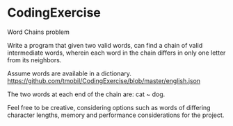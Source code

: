 # CodingExercise
Word Chains problem


Write a program that given two valid words, can find a chain of valid intermediate words, wherein each word in the chain differs in only one letter from its neighbors.  

Assume words are available in a dictionary.
https://github.com/tmobil/CodingExercise/blob/master/english.json

The two words at each end of the chain are:  cat ~ dog. 

Feel free to be creative, considering options such as words of differing character lengths, memory and performance considerations for the project.      

